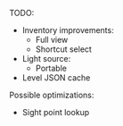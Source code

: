 TODO:
- Inventory improvements:
    - Full view
    - Shortcut select
- Light source:
    - Portable
- Level JSON cache

Possible optimizations:
- Sight point lookup
